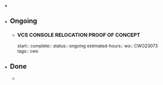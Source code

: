 -
- ## Ongoing
	- ### VCS CONSOLE RELOCATION PROOF OF CONCEPT
	  start::
	  complete:: 
	  status:: ongoing
	  estimated-hours::
	  wo:: CWO23073
	  tags:: cwo
- ## Done
	-